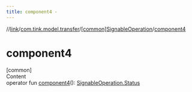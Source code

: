 ```yaml
---
title: component4 -
---
```

//[link](../../index.md)/[com.tink.model.transfer](../index.md)/[[common]SignableOperation](index.md)/[component4](component4.md)



# component4  
[common]  
Content  
operator fun [component4](component4.md)(): [SignableOperation.Status](-status/index.md)  



